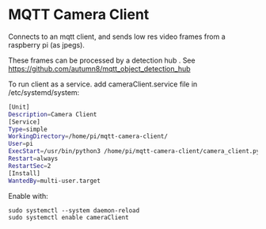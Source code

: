 # MQTT Camera Client

Connects to an mqtt client, and sends low res video frames from a raspberry pi (as jpegs). 

These frames can be processed by a detection hub . See https://github.com/autumn8/mqtt_object_detection_hub

To run client as a service. add cameraClient.service file in /etc/systemd/system:

```bash
[Unit]
Description=Camera Client
[Service]
Type=simple
WorkingDirectory=/home/pi/mqtt-camera-client/
User=pi
ExecStart=/usr/bin/python3 /home/pi/mqtt-camera-client/camera_client.py
Restart=always
RestartSec=2
[Install]
WantedBy=multi-user.target

```

Enable with: 
```
sudo systemctl --system daemon-reload
sudo systemctl enable cameraClient
```
